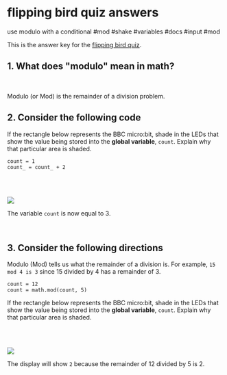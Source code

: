 # flipping bird quiz answers

use modulo with a conditional #mod #shake #variables #docs #input #mod

This is the answer key for the [flipping bird quiz](/microbit/lessons/flipping-bird/quiz).

## 1. What does "modulo" mean in math?

<br/>

Modulo (or Mod) is the remainder of a division problem.

## 2. Consider the following code

If the rectangle below represents the BBC micro:bit, shade in the LEDs that show the value being stored into  the **global variable**, `count`. Explain why that particular area is shaded.

```
count = 1
count_ = count_ + 2
```

<br/>

<br/>

![](/static/mb/lessons/flipping-bird-0.png)

The variable `count` is now equal to 3.

<br/>

## 3. Consider the following directions

Modulo (Mod) tells us what the remainder of a division is. For example, `15 mod 4 is 3` since 15 divided by 4 has a remainder of 3.

```
count = 12
count = math.mod(count, 5)
```

If the rectangle below represents the BBC micro:bit, shade in the LEDs that show the value being stored into  the **global variable**, `count`. Explain why that particular area is shaded.

<br/>

<br/>

![](/static/mb/lessons/flipping-bird-1.png)

The display will show `2` because the remainder of 12 divided by 5 is 2.


